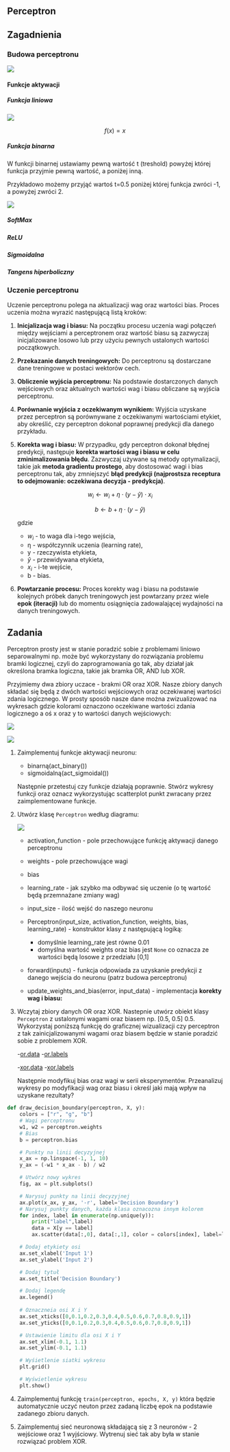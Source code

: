 ## Perceptron

## Zagadnienia

### Budowa perceptronu

![](perceptron.svg)

#### Funkcje aktywacji

##### Funkcja liniowa

![](linear_activation.svg)

$$
f(x) = x
$$

##### Funkcja binarna

W funkcji binarnej ustawiamy pewną wartość t (treshold) powyżej której funkcja przyjmie pewną wartość, a poniżej inną. 

Przykładowo możemy przyjąć wartoś t=0.5 poniżej której funkcja zwróci -1, a powyżej zwróci 2.

![](binary_activation.svg)

##### SoftMax

##### ReLU

##### Sigmoidalna

##### Tangens hiperboliczny

### Uczenie perceptronu

Uczenie perceptronu polega na aktualizacji wag oraz wartości bias. Proces uczenia można wyrazić następującą listą kroków:

1. **Inicjalizacja wag i biasu:** Na początku procesu uczenia wagi połączeń między wejściami a perceptronem oraz wartość biasu są zazwyczaj inicjalizowane losowo lub przy użyciu pewnych ustalonych wartości początkowych.
2. **Przekazanie danych treningowych:** Do perceptronu są dostarczane dane treningowe w postaci wektorów cech.
3. **Obliczenie wyjścia perceptronu:** Na podstawie dostarczonych danych wejściowych oraz aktualnych wartości wag i biasu obliczane są wyjścia perceptronu.
4. **Porównanie wyjścia z oczekiwanym wynikiem:** Wyjścia uzyskane przez perceptron są porównywane z oczekiwanymi wartościami etykiet, aby określić, czy perceptron dokonał poprawnej predykcji dla danego przykładu.
5. **Korekta wag i biasu:** W przypadku, gdy perceptron dokonał błędnej predykcji, następuje **korekta wartości wag i biasu w celu zminimalizowania błędu**. Zazwyczaj używane są metody optymalizacji, takie jak **metoda gradientu prostego**, aby dostosować wagi i bias perceptronu tak, aby zmniejszyć **błąd predykcji (najprostsza receptura to odejmowanie: oczekiwana decyzja - predykcja)**.

    $$
    w_i \leftarrow w_i + \eta \cdot (y - \hat{y}) \cdot x_i
    $$

    $$
    b \leftarrow b + \eta \cdot (y - \hat{y})
    $$

    gdzie

    - $w_i$ - to waga dla i-tego wejścia,
    - η - współczynnik uczenia (learning rate),
    - y - rzeczywista etykieta,
    - $\hat{y}$ - przewidywana etykieta,
    - $x_i$ - i-te wejście,
    - b - bias.

6. **Powtarzanie procesu:** Proces korekty wag i biasu na podstawie kolejnych próbek danych treningowych jest powtarzany przez wiele **epok (iteracji)** lub do momentu osiągnięcia zadowalającej wydajności na danych treningowych.

## Zadania

Perceptron prosty jest w stanie poradzić sobie z problemami liniowo separowalnymi np. może być wykorzystany do rozwiązania problemu bramki logicznej, czyli do zaprogramowania go tak, aby działał jak określona bramka logiczna, takie jak bramka OR, AND lub XOR.

Przyjmiemy dwa zbiory uczace - brakmi OR oraz XOR. Nasze zbiory danych składać się będą z dwóch wartości wejściowych oraz oczekiwanej wartości zdania logicznego. W prosty sposób nasze dane można zwizualizować na wykresach gdzie kolorami oznaczono oczekiwane wartości zdania logicznego a oś x oraz y to wartości danych wejściowych:

![](or.svg)

![](xor.svg)


1. Zaimplementuj funkcje aktywacji neuronu:
    - binarną(act_binary())
    - sigmoidalną(act_sigmoidal())

    Następnie przetestuj czy funkcje działają poprawnie. Stwórz wykresy funkcji oraz oznacz wykorzystując scatterplot punkt zwracany przez zaimplementowane funkcje.
2. Utwórz klasę `Perceptron` według diagramu:

    ![](perceptron_class.svg)

    - activation_function - pole przechowujące funkcję aktywacji danego perceptronu
    - weights - pole przechowujące wagi
    - bias
    - learning_rate - jak szybko ma odbywać się uczenie (o tę wartość będą przemnażane zmiany wag)
    - input_size - ilość wejść do naszego neuronu

    - Perceptron(input_size, activation_function, weights, bias, learning_rate) - konstruktor klasy z następującą logiką:
        - domyślnie learning_rate jest równe 0.01
        - domyślna wartość weights oraz bias jest `None` co oznacza ze wartości będą losowe z przedziału [0,1]
    - forward(inputs) - funkcja odpowiada za uzyskanie predykcji z danego wejścia do neuronu (patrz budowa perceptronu)
    - update_weights_and_bias(error, input_data) - implementacja **korekty wag i biasu:**
     
3. Wczytaj zbiory danych OR oraz XOR. Nastepnie utwórz obiekt klasy `Perceptron` z ustalonymi wagami oraz biasem np. [0.5, 0.5] 0.5. Wykorzystaj poniższą funkcję do graficznej wizualizacji czy perceptron z tak zainicjalizowanymi wagami oraz biasem będzie w stanie poradzić sobie z problemem XOR.

    -[or.data](or.data)
    -[or.labels](or.labels)

    -[xor.data](xor.data)
    -[xor.labels](xor.labels)

    Następnie modyfikuj bias oraz wagi w serii eksperymentów. Przeanalizuj wykresy po modyfikacji wag oraz biasu i określ jaki mają wpływ na uzyskane rezultaty?

```python
def draw_decision_boundary(perceptron, X, y):
    colors = ["r", "g", "b"]
    # Wagi perceptronu
    w1, w2 = perceptron.weights
    # Bias
    b = perceptron.bias

    # Punkty na linii decyzyjnej
    x_ax = np.linspace(-1, 1, 10)
    y_ax = (-w1 * x_ax - b) / w2

    # Utwórz nowy wykres
    fig, ax = plt.subplots()

    # Narysuj punkty na linii decyzyjnej
    ax.plot(x_ax, y_ax, '-r', label='Decision Boundary')
    # Narysuj punkty danych, każda klasa oznacozna innym kolorem
    for index, label in enumerate(np.unique(y)):
        print("label",label)
        data = X[y == label]
        ax.scatter(data[:,0], data[:,1], color = colors[index], label=label)

    # Dodaj etykiety osi
    ax.set_xlabel('Input 1')
    ax.set_ylabel('Input 2')

    # Dodaj tytuł
    ax.set_title('Decision Boundary')

    # Dodaj legendę
    ax.legend()
   
    # Oznaczneia osi X i Y
    ax.set_xticks([0,0.1,0.2,0.3,0.4,0.5,0.6,0.7,0.8,0.9,1])
    ax.set_yticks([0,0.1,0.2,0.3,0.4,0.5,0.6,0.7,0.8,0.9,1])

    # Ustawienie limitu dla osi X i Y
    ax.set_xlim(-0.1, 1.1)
    ax.set_ylim(-0.1, 1.1)

    # Wyśietlenie siatki wykresu
    plt.grid()

    # Wyświetlenie wykresu
    plt.show()
```

4. Zaimplementuj funkcję `train(perceptron, epochs, X, y)` która będzie automatycznie uczyć neuton przez zadaną liczbę epok na podstawie zadanego zbioru danych.

5. Zaimplementuj sieć neuronową składającą się z 3 neuronów - 2 wejściowe oraz 1 wyjściowy. Wytrenuj sieć tak aby była w stanie rozwiązać problem XOR.



